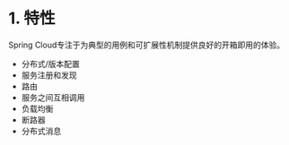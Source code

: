 # 1. 特性

Spring Cloud专注于为典型的用例和可扩展性机制提供良好的开箱即用的体验。

* 分布式/版本配置
* 服务注册和发现
* 路由
* 服务之间互相调用
* 负载均衡
* 断路器
* 分布式消息